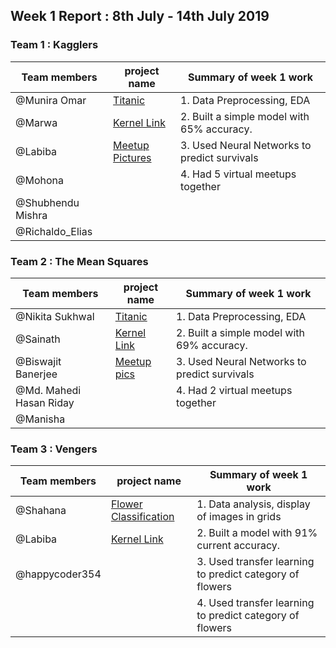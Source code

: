 ## Week 1 Report : 8th July - 14th July 2019
 
 ### Team 1 : Kagglers

Team members        | project name      | Summary of week 1 work |
------------- | ------------- | ---------------
@Munira Omar  | [Titanic](https://www.kaggle.com/c/titanic) | 1. Data Preprocessing, EDA    |
@Marwa   | [Kernel Link](https://www.kaggle.com/munniomer/sg-spaic-kagglers-titanic) | 2. Built a simple model with 65% accuracy.   |
@Labiba   | [Meetup Pictures](https://github.com/munniomer/sg-spaic-kagglers/tree/master/week%201/Team%201%20Virtual%20Meetups) | 3. Used Neural Networks to predict survivals   |
@Mohona  |  | 4. Had 5 virtual meetups together   
@Shubhendu Mishra  |  |    |
@Richaldo_Elias   |    |

 
 ### Team 2 : The Mean Squares

Team members        | project name      | Summary of week 1 work |
------------- | ------------- | ---------------
@Nikita Sukhwal   | [Titanic](https://www.kaggle.com/c/titanic) | 1. Data Preprocessing, EDA    |
@Sainath    | [Kernel Link](https://www.kaggle.com/biswajitbanerjee/titanic-proj1-biswajit-ca2a27) | 2. Built a simple model with 69% accuracy.   |
@Biswajit Banerjee   | [Meetup pics](https://github.com/munniomer/sg-spaic-kagglers/tree/master/week%201/Team%202%20Virutal%20Meetups) | 3. Used Neural Networks to predict survivals   |
@Md. Mahedi Hasan Riday   |  | 4. Had 2 virtual meetups together   
@Manisha   |  |    |

 
 ### Team 3 : Vengers

Team members        | project name      | Summary of week 1 work |
------------- | ------------- | ---------------
@Shahana    | [Flower Classification](https://www.kaggle.com/spaics/hackathon-blossom-flower-classification) | 1. Data analysis, display of images in grids    |
@Labiba     | [Kernel Link](https://www.kaggle.com/ianthaml/starter-hackathon-blossom-f94f1ef7-a) | 2. Built a model with 91% current accuracy.   |
@happycoder354    |  | 3. Used transfer learning to predict category of flowers   |
|   |    | 4. Used transfer learning to predict category of flowers   |
